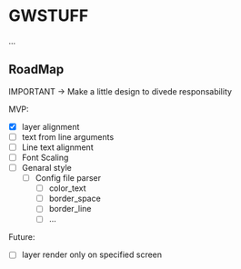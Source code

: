 # GWSTUFF

...

## RoadMap

IMPORTANT -> Make a little design to divede responsability

MVP: 

+ [x] layer alignment
+ [ ] text from line arguments
+ [ ] Line text alignment
+ [ ] Font Scaling
+ [ ] Genaral style
    + [ ] Config file parser
        + [ ] color_text
        + [ ] border_space
        + [ ] border_line
        + [ ] ...

Future: 
+ [ ] layer render only on specified screen
